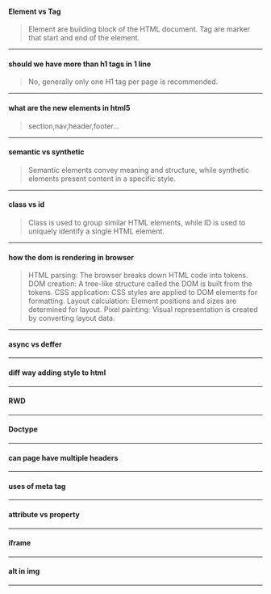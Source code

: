 #### Element vs Tag
> Element are building block of the HTML document.
> Tag are marker that start and end of the element.
---
#### should we have more than h1 tags in 1 line
> No, generally only one H1 tag per page is recommended.
---
#### what are the new elements in html5
> section,nav,header,footer...
---
#### semantic vs synthetic
> Semantic elements convey meaning and structure, while synthetic elements present content in a specific style.
---
#### class vs id
> Class is used to group similar HTML elements, while ID is used to uniquely identify a single HTML element.
---
#### how the dom is rendering in browser
>HTML parsing: The browser breaks down HTML code into tokens.
>DOM creation: A tree-like structure called the DOM is built from the tokens.
>CSS application: CSS styles are applied to DOM elements for formatting.
>Layout calculation: Element positions and sizes are determined for layout.
>Pixel painting: Visual representation is created by converting layout data.
---
#### async vs deffer
---
#### diff way adding style to html
---
#### RWD
---
#### Doctype
----
#### can page have multiple headers
---
#### uses of meta tag
---
#### attribute vs property
----
#### iframe
---
#### alt in img
---
